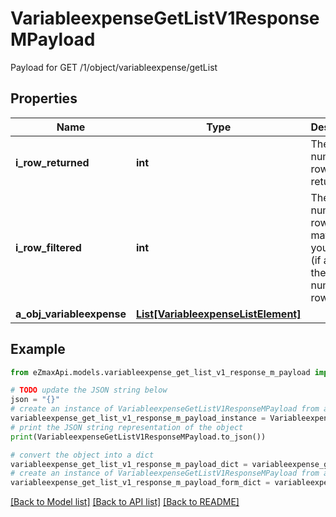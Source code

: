 # VariableexpenseGetListV1ResponseMPayload

Payload for GET /1/object/variableexpense/getList

## Properties

Name | Type | Description | Notes
------------ | ------------- | ------------- | -------------
**i_row_returned** | **int** | The number of rows returned | 
**i_row_filtered** | **int** | The number of rows matching your filters (if any) or the total number of rows | 
**a_obj_variableexpense** | [**List[VariableexpenseListElement]**](VariableexpenseListElement.md) |  | 

## Example

```python
from eZmaxApi.models.variableexpense_get_list_v1_response_m_payload import VariableexpenseGetListV1ResponseMPayload

# TODO update the JSON string below
json = "{}"
# create an instance of VariableexpenseGetListV1ResponseMPayload from a JSON string
variableexpense_get_list_v1_response_m_payload_instance = VariableexpenseGetListV1ResponseMPayload.from_json(json)
# print the JSON string representation of the object
print(VariableexpenseGetListV1ResponseMPayload.to_json())

# convert the object into a dict
variableexpense_get_list_v1_response_m_payload_dict = variableexpense_get_list_v1_response_m_payload_instance.to_dict()
# create an instance of VariableexpenseGetListV1ResponseMPayload from a dict
variableexpense_get_list_v1_response_m_payload_form_dict = variableexpense_get_list_v1_response_m_payload.from_dict(variableexpense_get_list_v1_response_m_payload_dict)
```
[[Back to Model list]](../README.md#documentation-for-models) [[Back to API list]](../README.md#documentation-for-api-endpoints) [[Back to README]](../README.md)


